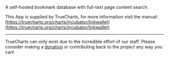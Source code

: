 A self-hosted bookmark database with full-text page content search.

This App is supplied by TrueCharts, for more information visit the manual: [https://truecharts.org/charts/incubator/linkwallet](https://truecharts.org/charts/incubator/linkwallet)

---

TrueCharts can only exist due to the incredible effort of our staff.
Please consider making a [donation](https://truecharts.org/about/sponsor) or contributing back to the project any way you can!

